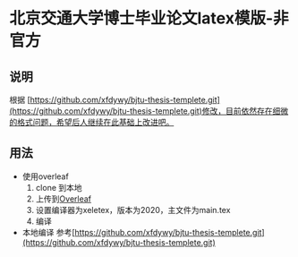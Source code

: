 # 北京交通大学博士毕业论文latex模版-非官方

## 说明

根据 [https://github.com/xfdywy/bjtu-thesis-templete.git](https://github.com/xfdywy/bjtu-thesis-templete.git)修改，目前依然存在细微的格式问题，希望后人继续在此基础上改进吧。

## 用法

- 使用overleaf
    1. clone 到本地
    2. 上传到[Overleaf](overleaf.com)
    3. 设置编译器为xeletex，版本为2020，主文件为main.tex
    4. 编译
- 本地编译
    参考[https://github.com/xfdywy/bjtu-thesis-templete.git](https://github.com/xfdywy/bjtu-thesis-templete.git)


